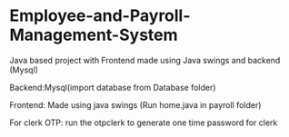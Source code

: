 # Employee-and-Payroll-Management-System
Java based project with Frontend made using Java swings and backend (Mysql)

Backend:Mysql(import database from Database folder)

Frontend: Made using java swings (Run home.java in payroll folder)

For clerk OTP:
run the otpclerk to generate one time password for clerk
